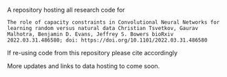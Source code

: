A repository hosting all research code for 

`The role of capacity constraints in Convolutional Neural Networks for learning random versus natural data
Christian Tsvetkov, Gaurav Malhotra, Benjamin D. Evans, Jeffrey S. Bowers
bioRxiv 2022.03.31.486580; doi: https://doi.org/10.1101/2022.03.31.486580 `

If re-using code from this repository please cite accordingly

More updates and links to data hosting to come soon.

